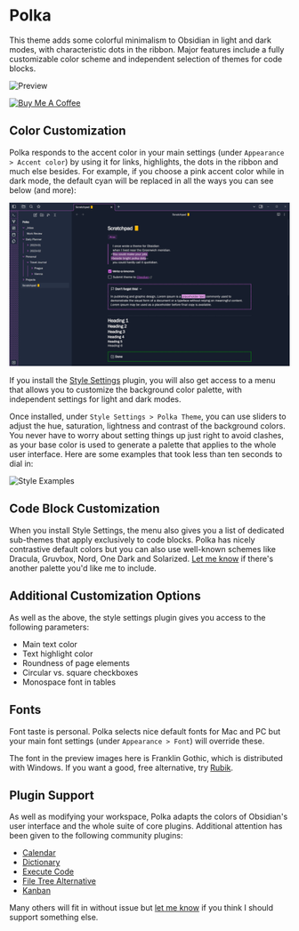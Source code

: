 # Polka

This theme adds some colorful minimalism to Obsidian in light and dark modes, with characteristic dots in the ribbon. Major features include a fully customizable color scheme and independent selection of themes for code blocks.

![Preview](assets/polka_full_size.png)

<a href="https://www.buymeacoffee.com/callumhackett" target="_blank"><img src="https://cdn.buymeacoffee.com/buttons/v2/default-yellow.png" alt="Buy Me A Coffee" style="height: 60px !important;width: 217px !important;" ></a>

## Color Customization

Polka responds to the accent color in your main settings (under `Appearance > Accent color`) by using it for links, highlights, the dots in the ribbon and much else besides. For example, if you choose a pink accent color while in dark mode, the default cyan will be replaced in all the ways you can see below (and more):

![Color Customization](assets/accent_customization.png)

If you install the [Style Settings](https://github.com/mgmeyers/obsidian-style-settings) plugin, you will also get access to a menu that allows you to customize the background color palette, with independent settings for light and dark modes.

Once installed, under `Style Settings > Polka Theme`, you can use sliders to adjust the hue, saturation, lightness and contrast of the background colors. You never have to worry about setting things up just right to avoid clashes, as your base color is used to generate a palette that applies to the whole user interface. Here are some examples that took less than ten seconds to dial in:

![Style Examples](assets/background_customization.png)

## Code Block Customization

When you install Style Settings, the menu also gives you a list of dedicated sub-themes that apply exclusively to code blocks. Polka has nicely contrastive default colors but you can also use well-known schemes like Dracula, Gruvbox, Nord, One Dark and Solarized. [Let me know](https://github.com/callumhackett/obsidian_polka_theme/issues) if there's another palette you'd like me to include.

## Additional Customization Options

As well as the above, the style settings plugin gives you access to the following parameters:

- Main text color
- Text highlight color
- Roundness of page elements
- Circular vs. square checkboxes
- Monospace font in tables

## Fonts

Font taste is personal. Polka selects nice default fonts for Mac and PC but your main font settings (under `Appearance > Font`) will override these.

The font in the preview images here is Franklin Gothic, which is distributed with Windows. If you want a good, free alternative, try [Rubik](https://fonts.google.com/specimen/Rubik).

## Plugin Support

As well as modifying your workspace, Polka adapts the colors of Obsidian's user interface and the whole suite of core plugins. Additional attention has been given to the following community plugins:

- [Calendar](https://github.com/liamcain/obsidian-calendar-plugin)
- [Dictionary](https://github.com/phibr0/obsidian-dictionary)
- [Execute Code](https://github.com/twibiral/obsidian-execute-code)
- [File Tree Alternative](https://github.com/ozntel/file-tree-alternative)
- [Kanban](https://github.com/mgmeyers/obsidian-kanban)

Many others will fit in without issue but [let me know](https://github.com/callumhackett/obsidian_polka_theme/issues) if you think I should support something else.
